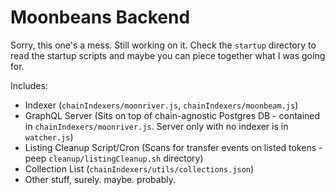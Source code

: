 # Moonbeans Backend

Sorry, this one's a mess. Still working on it. Check the `startup` directory to read the startup scripts and maybe you can piece together what I was going for.

Includes:
- Indexer (`chainIndexers/moonriver.js`, `chainIndexers/moonbeam.js`)
- GraphQL Server (Sits on top of chain-agnostic Postgres DB - contained in `chainIndexers/moonriver.js`. Server only with no indexer is in `watcher.js`)
- Listing Cleanup Script/Cron (Scans for transfer events on listed tokens - peep `cleanup/listingCleanup.sh` directory)
- Collection List (`chainIndexers/utils/collections.json`)
- Other stuff, surely. maybe. probably.